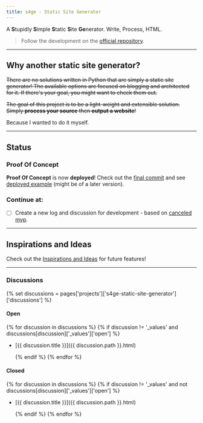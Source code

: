```yaml
---
title: s4ge - Static Site Generator
---
```

[s4ge]: https://github.com/mrmurilo75/s4ge-static-site-generator
[pink-space]: https://mrmurilo75.github.io/
[s4ge-poc-commit]: https://github.com/mrmurilo75/s4ge-static-site-generator/commit/05fb6f0239946279873641da4a4faa3661742b29
[s4ge-deployed]: https://mrmurilo75.github.io/s4ge-static-site-generator/
[inspirations]: /projects/s4ge-static-site-generator/inspirations.html
[log-mvp]: /projects/s4ge-static-site-generator/logs/2024-12-09-mvp.html
[canceled-mvp]: /projects/s4ge-static-site-generator/discussions/closed/2024-12-09-minimum-viable-product.html


A **S**tupidly **S**imple **S**tatic **S**ite **Ge**nerator. Write, Process, HTML.

> Follow the development on the [official repository][s4ge].

---

## Why another static site generator?

~~There are no solutions written in Python that are simply a static site generator! The available options are focused on blogging and architected for it. If there's your goal, you might want to check them out.~~

~~The goal of this project is to be a light-weight and extensible solution. Simply **process your source** then **output a website**!~~

Because I wanted to do it myself.

---

## Status

### Proof Of Concept

**Proof Of Concept** is now **deployed**! Check out the [final commit][s4ge-poc-commit] and see [deployed example][s4ge-deployed] (might be of a later version).

### Continue at:

- [ ] Create a new log and discussion for development - based on [canceled mvp][canceled-mvp].

---

## Inspirations and Ideas

Check out the [Inspirations and Ideas][inspirations] for future features!

---

### Discussions

{% set discussions = pages['projects']['s4ge-static-site-generator']['discussions'] %}

#### Open

{% for discussion in discussions %}
    {% if discussion != '_values' and discussions[discussion]['_values']['open'] %}

- [{{ discussion.title }}]({{ discussion.path }}.html)

    {% endif %}
{% endfor %}

#### Closed


{% for discussion in discussions %}
    {% if discussion != '_values' and not discussions[discussion]['_values']['open'] %}

- [{{ discussion.title }}]({{ discussion.path }}.html)

    {% endif %}
{% endfor %}
